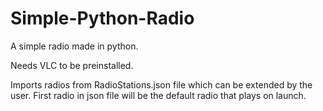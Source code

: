 # Simple-Python-Radio
A simple radio made in python.

Needs VLC to be preinstalled.

Imports radios from RadioStations.json file which can be extended by the user. First radio in json file will be the default radio that plays on launch.
